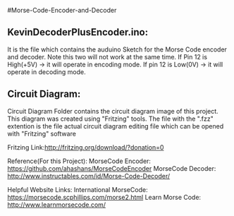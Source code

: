 #Morse-Code-Encoder-and-Decoder

KevinDecoderPlusEncoder.ino:
---------------------------------
It is the file which contains the auduino Sketch for the Morse Code encoder and decoder. Note this two will not work at the same time. 
If Pin 12 is High(+5V) -> it will operate in encoding mode.
If pin 12 is Low(0V) -> it will operate in decoding mode.

Circuit Diagram:
-----------------
Circuit Diagram Folder contains the circuit diagram image of this project.
This diagram was created using "Fritzing" tools. The file with the ".fzz" extention is the file actual circuit diagram editing file which can be opened with "Fritzing" software

Fritzing Link:http://fritzing.org/download/?donation=0

Reference(For this Project):
MorseCode Encoder: https://github.com/ahashans/MorseCodeEncoder
MorseCode Decoder: http://www.instructables.com/id/Morse-Code-Decoder/


Helpful Website Links:
International MorseCode: https://morsecode.scphillips.com/morse2.html
Learn Morse Code: http://www.learnmorsecode.com/


